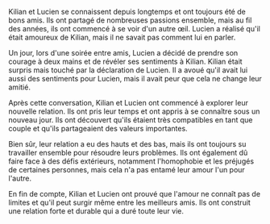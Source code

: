 Kilian et Lucien se connaissent depuis longtemps et ont toujours été de bons amis. Ils ont partagé de nombreuses passions ensemble, mais au fil des années, ils ont commencé à se voir d'un autre œil. Lucien a réalisé qu'il était amoureux de Kilian, mais il ne savait pas comment lui en parler.

Un jour, lors d'une soirée entre amis, Lucien a décidé de prendre son courage à deux mains et de révéler ses sentiments à Kilian. Kilian était surpris mais touché par la déclaration de Lucien. Il a avoué qu'il avait lui aussi des sentiments pour Lucien, mais il avait peur que cela ne change leur amitié.

Après cette conversation, Kilian et Lucien ont commencé à explorer leur nouvelle relation. Ils ont pris leur temps et ont appris à se connaître sous un nouveau jour. Ils ont découvert qu'ils étaient très compatibles en tant que couple et qu'ils partageaient des valeurs importantes.

Bien sûr, leur relation a eu des hauts et des bas, mais ils ont toujours su travailler ensemble pour résoudre leurs problèmes. Ils ont également dû faire face à des défis extérieurs, notamment l'homophobie et les préjugés de certaines personnes, mais cela n'a pas entamé leur amour l'un pour l'autre.

En fin de compte, Kilian et Lucien ont prouvé que l'amour ne connaît pas de limites et qu'il peut surgir même entre les meilleurs amis. Ils ont construit une relation forte et durable qui a duré toute leur vie.
